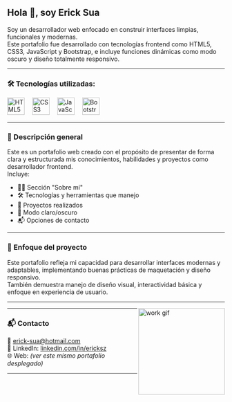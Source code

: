 <h2 align="left">Hola 👋, soy Erick Sua</h2>

<p align="left">
Soy un desarrollador web enfocado en construir interfaces limpias, funcionales y modernas.<br/>
Este portafolio fue desarrollado con tecnologías frontend como HTML5, CSS3, JavaScript y Bootstrap, e incluye funciones dinámicas como modo oscuro y diseño totalmente responsivo.
</p>

---

### 🛠️ Tecnologías utilizadas:

<div align="left">
  <img src="https://cdn.jsdelivr.net/gh/devicons/devicon/icons/html5/html5-original.svg" height="40" alt="HTML5 logo"/>
  <img width="10"/>
  <img src="https://cdn.jsdelivr.net/gh/devicons/devicon/icons/css3/css3-original.svg" height="40" alt="CSS3 logo"/>
  <img width="10"/>
  <img src="https://cdn.jsdelivr.net/gh/devicons/devicon/icons/javascript/javascript-original.svg" height="40" alt="JavaScript logo"/>
  <img width="10"/>
  <img src="https://cdn.jsdelivr.net/gh/devicons/devicon/icons/bootstrap/bootstrap-original.svg" height="40" alt="Bootstrap logo"/>
</div>

---

### 📄 Descripción general

Este es un portafolio web creado con el propósito de presentar de forma clara y estructurada mis conocimientos, habilidades y proyectos como desarrollador frontend.  
Incluye:

- 🧑‍💼 Sección "Sobre mí"
- 🛠️ Tecnologías y herramientas que manejo
- 💼 Proyectos realizados
- 🌙 Modo claro/oscuro
- 📬 Opciones de contacto

---

### 🎯 Enfoque del proyecto

Este portafolio refleja mi capacidad para desarrollar interfaces modernas y adaptables, implementando buenas prácticas de maquetación y diseño responsivo.  
También demuestra manejo de diseño visual, interactividad básica y enfoque en experiencia de usuario.

---

<img align="right" src="https://media.giphy.com/media/qgQUggAC3Pfv687qPC/giphy.gif" height="200" alt="work gif"/>

---

### 📬 Contacto

📧 erick-sua@hotmail.com  
💼 LinkedIn: [linkedin.com/in/ericksz](https://www.linkedin.com/in/ericksz)  
🌐 Web: *(ver este mismo portafolio desplegado)*

---
